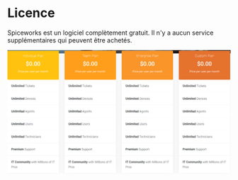 # Licence

Spiceworks est un logiciel complètement gratuit. Il n'y a aucun service supplémentaires qui peuvent être achetés.

![](.gitbook/assets/image%20%2813%29.png)

